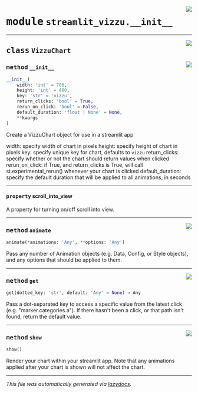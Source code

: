 <!-- markdownlint-disable -->

<a href="../src/streamlit_vizzu/__init__.py#L0"><img align="right" style="float:right;" src="https://img.shields.io/badge/-source-cccccc?style=flat-square"></a>

# <kbd>module</kbd> `streamlit_vizzu.__init__`






---

<a href="../src/streamlit_vizzu/__init__.py#L20"><img align="right" style="float:right;" src="https://img.shields.io/badge/-source-cccccc?style=flat-square"></a>

## <kbd>class</kbd> `VizzuChart`




<a href="../src/streamlit_vizzu/__init__.py#L21"><img align="right" style="float:right;" src="https://img.shields.io/badge/-source-cccccc?style=flat-square"></a>

### <kbd>method</kbd> `__init__`

```python
__init__(
    width: 'int' = 700,
    height: 'int' = 480,
    key: 'str' = 'vizzu',
    return_clicks: 'bool' = True,
    rerun_on_click: 'bool' = False,
    default_duration: 'float | None' = None,
    **kwargs
)
```

Create a VizzuChart object for use in a streamlit app 

width: specify width of chart in pixels height: specify height of chart in pixels key: specify unique key for chart, defaults to `vizzu` return_clicks: specify whether or not the chart should return values             when clicked rerun_on_click: if True, and return_clicks is True, will call             st.experimental_rerun() whenever your chart is clicked default_duration: specify the default duration that will be applied to all             animations, in seconds 


---

#### <kbd>property</kbd> scroll_into_view

A property for turning on/off scroll into view. 



---

<a href="../src/streamlit_vizzu/__init__.py#L133"><img align="right" style="float:right;" src="https://img.shields.io/badge/-source-cccccc?style=flat-square"></a>

### <kbd>method</kbd> `animate`

```python
animate(*animations: 'Any', **options: 'Any')
```

Pass any number of Animation objects (e.g. Data, Config, or Style objects), and any options that should be applied to them. 

---

<a href="../src/streamlit_vizzu/__init__.py#L90"><img align="right" style="float:right;" src="https://img.shields.io/badge/-source-cccccc?style=flat-square"></a>

### <kbd>method</kbd> `get`

```python
get(dotted_key: 'str', default: 'Any' = None) → Any
```

Pass a dot-separated key to access a specific value from the latest click (e.g. "marker.categories.a"). If there hasn't been a click, or that path isn't found, return the default value. 

---

<a href="../src/streamlit_vizzu/__init__.py#L63"><img align="right" style="float:right;" src="https://img.shields.io/badge/-source-cccccc?style=flat-square"></a>

### <kbd>method</kbd> `show`

```python
show()
```

Render your chart within your streamlit app. Note that any animations applied after your chart is shown will not affect the chart. 




---

_This file was automatically generated via [lazydocs](https://github.com/ml-tooling/lazydocs)._
